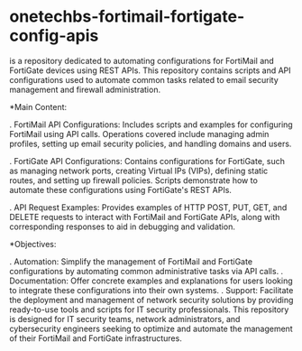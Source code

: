 # onetechbs-fortimail-fortigate-config-apis
is a repository dedicated to automating configurations for FortiMail and FortiGate devices using REST APIs. 
This repository contains scripts and API configurations used to automate common tasks related to email security management and firewall administration.

*Main Content:

. FortiMail API Configurations: Includes scripts and examples for configuring FortiMail using API calls. Operations covered include managing admin profiles, setting up email security policies, and handling domains and users.

. FortiGate API Configurations: Contains configurations for FortiGate, such as managing network ports, creating Virtual IPs (VIPs), defining static routes, and setting up firewall policies. Scripts demonstrate how to automate these configurations using FortiGate's REST APIs.

. API Request Examples: Provides examples of HTTP POST, PUT, GET, and DELETE requests to interact with FortiMail and FortiGate APIs, along with corresponding responses to aid in debugging and validation.

*Objectives:

. Automation: Simplify the management of FortiMail and FortiGate configurations by automating common administrative tasks via API calls.
. Documentation: Offer concrete examples and explanations for users looking to integrate these configurations into their own systems.
. Support: Facilitate the deployment and management of network security solutions by providing ready-to-use tools and scripts for IT security professionals.
This repository is designed for IT security teams, network administrators, and cybersecurity engineers seeking to optimize and automate the management of their FortiMail and FortiGate infrastructures.
